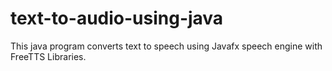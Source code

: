 # text-to-audio-using-java

This java program converts text to speech using Javafx speech engine with FreeTTS Libraries.
